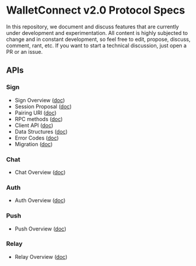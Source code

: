 # WalletConnect v2.0 Protocol Specs

In this repository, we document and discuss features that are currently under development and experimentation. All content is highly subjected to change and in constant development, so feel free to edit, propose, discuss, comment, rant, etc. If you want to start a technical discussion, just open a PR or an issue.

## APIs

### Sign

- Sign Overview ([doc](sign/README.md))
- Session Proposal ([doc](sign/session-proposal.md))
- Pairing URI ([doc](sign/pairing-uri.md))
- RPC methods ([doc](sign/rpc-methods.md))
- Client API ([doc](sign/client-api.md))
- Data Structures ([doc](sign/data-structures.md))
- Error Codes ([doc](sign/error-codes.md))
- Migration ([doc](sign/migration.md))

### Chat

- Chat Overview ([doc](chat/README.md))

### Auth

- Auth Overview ([doc](auth/README.md))

### Push

- Push Overview ([doc](push/README.md))

### Relay

- Relay Overview ([doc](relay/README.md))
